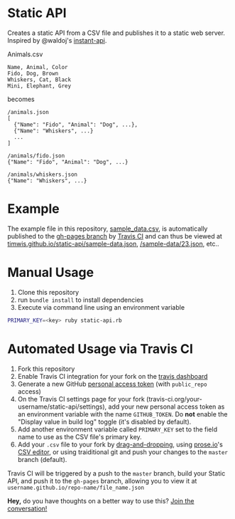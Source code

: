 # Static API
Creates a static API from a CSV file and publishes it to a static web server.
Inspired by @waldoj's [instant-api](https://github.com/waldoj/instant-api).

Animals.csv
```csv
Name, Animal, Color
Fido, Dog, Brown
Whiskers, Cat, Black
Mini, Elephant, Grey
```
becomes
```
/animals.json
[
  {"Name": "Fido", "Animal": "Dog", ...},
  {"Name": "Whiskers", ...}
  ...
]

/animals/fido.json
{"Name": "Fido", "Animal": "Dog", ...}

/animals/whiskers.json
{"Name": "Whiskers", ...}
```

# Example
The example file in this repository, [sample_data.csv](sample_data.csv), is automatically
published to the [gh-pages branch](https://github.com/timwis/static-api/tree/gh-pages)
by [Travis CI](https://travis-ci.org/timwis/static-api) and can thus be viewed at
[timwis.github.io/static-api/sample-data.json](http://timwis.github.io/static-api/sample-data.json),
[/sample-data/23.json](http://timwis.github.io/static-api/sample-data/23.json), etc..

# Manual Usage
1. Clone this repository
2. run `bundle install` to install dependencies
3. Execute via command line using an environment variable
```bash
PRIMARY_KEY=<key> ruby static-api.rb
```

# Automated Usage via Travis CI
1. Fork this repository
2. Enable Travis CI integration for your fork on the [travis dashboard](https://travis-ci.org/profile)
3. Generate a new GitHub [personal access token](https://github.com/settings/tokens/new) (with `public_repo` access)
4. On the Travis CI settings page for your fork (travis-ci.org/your-username/static-api/settings),
add your new personal access token as an environment variable with the name `GITHUB_TOKEN`.
Do **not** enable the "Display value in build log" toggle (it's disabled by default).
5. Add another environment variable called `PRIMARY_KEY` set to the field name to use as the CSV file's primary key.
6. Add your `.csv` file to your fork by [drag-and-dropping](https://github.com/blog/2105-upload-files-to-your-repositories),
using [prose.io](http://prose.io)'s [CSV editor](https://github.com/prose/prose/pull/911), or using
traiditional git and push your changes to the `master` branch (default).

Travis CI will be triggered by a push to the `master` branch, build your Static API, and push it
to the `gh-pages` branch, allowing you to view it at `username.github.io/repo-name/file_name.json`

**Hey,** do you have thoughts on a better way to use this? [Join the conversation!](https://github.com/timwis/static-api/issues/8) 
